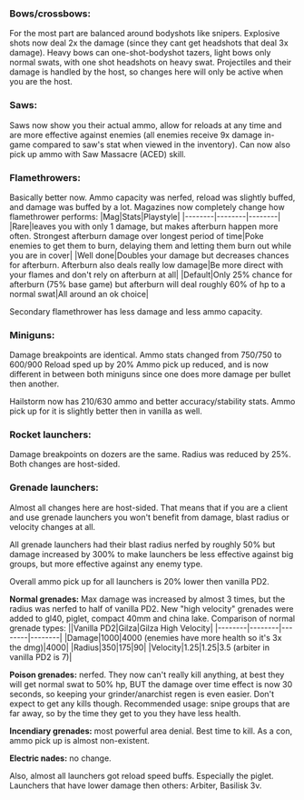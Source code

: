 ### Bows/crossbows:
For the most part are balanced around bodyshots like snipers. Explosive shots now deal 2x the damage (since they cant get headshots that deal 3x damage). Heavy bows can one-shot-bodyshot tazers, light bows only normal swats, with one shot headshots on heavy swat.
Projectiles and their damage is handled by the host, so changes here will only be active when you are the host.

### Saws:
Saws now show you their actual ammo, allow for reloads at any time and are more effective against enemies (all enemies receive 9x damage in-game compared to saw's stat when viewed in the inventory). Can now also pick up ammo with Saw Massacre (ACED) skill.

### Flamethrowers:
Basically better now. Ammo capacity was nerfed, reload was slightly buffed, and damage was buffed by a lot. Magazines now completely change how flamethrower performs:
|Mag|Stats|Playstyle|
|--------|--------|--------|
|Rare|leaves you with only 1 damage, but makes afterburn happen more often. Strongest afterburn damage over longest period of time|Poke enemies to get them to burn, delaying them and letting them burn out while you are in cover|
|Well done|Doubles your damage but decreases chances for afterburn. Afterburn also deals really low damage|Be more direct with your flames and don't rely on afterburn at all|
|Default|Only 25% chance for afterburn (75% base game) but afterburn will deal roughly 60% of hp to a normal swat|All around an ok choice|

Secondary flamethrower has less damage and less ammo capacity.

### Miniguns:
Damage breakpoints are identical. 
Ammo stats changed from 750/750 to 600/900
Reload sped up by 20%
Ammo pick up reduced, and is now different in between both miniguns since one does more damage per bullet then another.

Hailstorm now has 210/630 ammo and better accuracy/stability stats. Ammo pick up for it is slightly better then in vanilla as well.

### Rocket launchers:
Damage breakpoints on dozers are the same. Radius was reduced by 25%. Both changes are host-sided.

### Grenade launchers:

Almost all changes here are host-sided. That means that if you are a client and use grenade launchers you won't benefit from damage, blast radius  or velocity changes at all.

All grenade launchers had their blast radius nerfed by roughly 50% but damage increased by 300% to make launchers be less effective against big groups, but more effective against any enemy type.

Overall ammo pick up for all launchers is 20% lower then vanilla PD2.

**Normal grenades:**
Max damage was increased by almost 3 times, but the radius was nerfed to half of vanilla PD2. New "high velocity" grenades were added to gl40, piglet, compact 40mm and china lake. Comparison of normal grenade types:
||Vanilla PD2|Gilza|Gilza High Velocity|
|--------|--------|--------|--------|
|Damage|1000|4000 (enemies have more health so it's 3x the dmg)|4000|
|Radius|350|175|90|
|Velocity|1.25|1.25|3.5 (arbiter in vanilla PD2 is 7)|

**Poison grenades:** nerfed. They now can't really kill anything, at best they will get normal swat to 50% hp, BUT the damage over time effect is now 30 seconds, so keeping your grinder/anarchist regen is even easier. Don't expect to get any kills though. Recommended usage: snipe groups that are far away, so by the time they get to you they have less health.

**Incendiary grenades:** most powerful area denial. Best time to kill. As a con, ammo pick up is almost non-existent.

**Electric nades:** no change.

Also, almost all launchers got reload speed buffs. Especially the piglet.
Launchers that have lower damage then others: Arbiter, Basilisk 3v.
